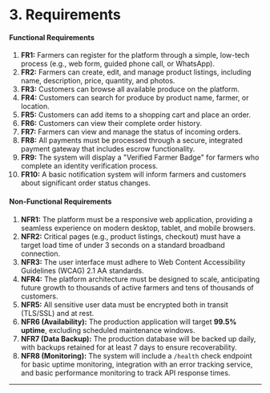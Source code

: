 # 3. Requirements

#### **Functional Requirements**

1.  **FR1:** Farmers can register for the platform through a simple, low-tech process (e.g., web form, guided phone call, or WhatsApp).
2.  **FR2:** Farmers can create, edit, and manage product listings, including name, description, price, quantity, and photos.
3.  **FR3:** Customers can browse all available produce on the platform.
4.  **FR4:** Customers can search for produce by product name, farmer, or location.
5.  **FR5:** Customers can add items to a shopping cart and place an order.
6.  **FR6:** Customers can view their complete order history.
7.  **FR7:** Farmers can view and manage the status of incoming orders.
8.  **FR8:** All payments must be processed through a secure, integrated payment gateway that includes escrow functionality.
9.  **FR9:** The system will display a "Verified Farmer Badge" for farmers who complete an identity verification process.
10. **FR10:** A basic notification system will inform farmers and customers about significant order status changes.

#### **Non-Functional Requirements**

1.  **NFR1:** The platform must be a responsive web application, providing a seamless experience on modern desktop, tablet, and mobile browsers.
2.  **NFR2:** Critical pages (e.g., product listings, checkout) must have a target load time of under 3 seconds on a standard broadband connection.
3.  **NFR3:** The user interface must adhere to Web Content Accessibility Guidelines (WCAG) 2.1 AA standards.
4.  **NFR4:** The platform architecture must be designed to scale, anticipating future growth to thousands of active farmers and tens of thousands of customers.
5.  **NFR5:** All sensitive user data must be encrypted both in transit (TLS/SSL) and at rest.
6.  **NFR6 (Availability):** The production application will target **99.5% uptime**, excluding scheduled maintenance windows.
7.  **NFR7 (Data Backup):** The production database will be backed up daily, with backups retained for at least 7 days to ensure recoverability.
8.  **NFR8 (Monitoring):** The system will include a `/health` check endpoint for basic uptime monitoring, integration with an error tracking service, and basic performance monitoring to track API response times.

***

